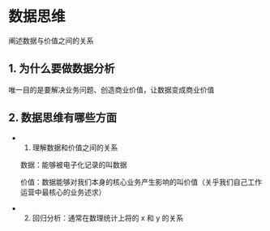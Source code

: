 # 数据思维

阐述数据与价值之间的关系



## 1. 为什么要做数据分析

唯一目的是要解决业务问题、创造商业价值，让数据变成商业价值



## 2. 数据思维有哪些方面

+ 1) 理解数据和价值之间的关系

  数据：能够被电子化记录的叫数据

  价值：数据能够对我们本身的核心业务产生影响的叫价值（关乎我们自己工作运营中最核心的业务述求）

+ 2) 回归分析：通常在数理统计上将的 x 和 y 的关系